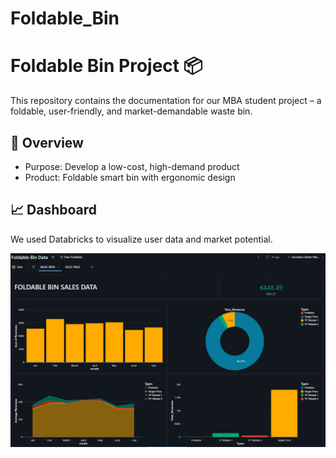 # Foldable_Bin
# Foldable Bin Project 📦

This repository contains the documentation for our MBA student project – a foldable, user-friendly, and market-demandable waste bin.

## 📌 Overview
- Purpose: Develop a low-cost, high-demand product
- Product: Foldable smart bin with ergonomic design

## 📈 Dashboard
We used Databricks to visualize user data and market potential.

![Dashboard](foldable_bin_sales_data.png)


